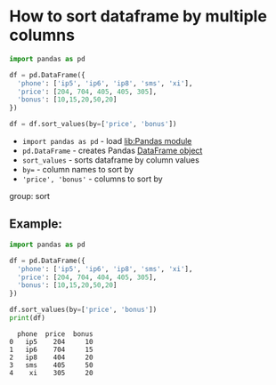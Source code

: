# How to sort dataframe by multiple columns

```python
import pandas as pd

df = pd.DataFrame({
  'phone': ['ip5', 'ip6', 'ip8', 'sms', 'xi'],
  'price': [204, 704, 405, 405, 305],
  'bonus': [10,15,20,50,20]
})

df = df.sort_values(by=['price', 'bonus'])
```

- `import pandas as pd` - load [lib:Pandas module](/python-pandas/how-to-install-pandas)
- `pd.DataFrame` - creates Pandas [DataFrame object](https://pandas.pydata.org/docs/reference/api/pandas.DataFrame.html)
- `sort_values` - sorts dataframe by column values
- `by=` - column names to sort by
- `'price', 'bonus'` - columns to sort by

group: sort

## Example: 
```python
import pandas as pd

df = pd.DataFrame({
  'phone': ['ip5', 'ip6', 'ip8', 'sms', 'xi'],
  'price': [204, 704, 404, 405, 305],
  'bonus': [10,15,20,50,20]
})

df.sort_values(by=['price', 'bonus'])
print(df)
```
```
  phone  price  bonus
0   ip5    204     10
1   ip6    704     15
2   ip8    404     20
3   sms    405     50
4    xi    305     20

```

